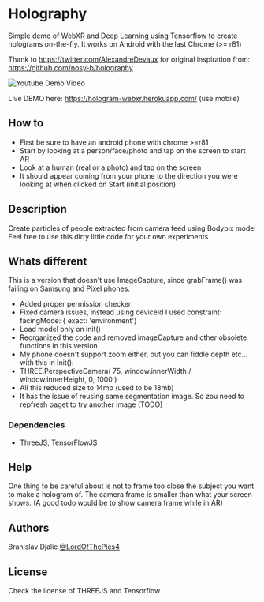 # Holography

Simple demo of WebXR and Deep Learning using Tensorflow to create holograms on-the-fly. 
It works on Android with the last Chrome (>= r81)

Thank to https://twitter.com/AlexandreDevaux for original inspiration from: https://github.com/nosy-b/holography

![![Youtube Demo Video](http://img.youtube.com/vi/VkoQecLPkS4/0.jpg)](https://www.youtube.com/watch?v=VkoQecLPkS4 "Youtube Demo Video")

Live DEMO here: https://hologram-webxr.herokuapp.com/ (use mobile)

## How to

- First be sure to have an android phone with chrome >=r81
- Start by looking at a person/face/photo and tap on the screen to start AR
- Look at a human (real or a photo) and tap on the screen
- It should appear coming from your phone to the direction you were looking at when clicked on Start (initial position)

## Description

Create particles of people extracted from camera feed using Bodypix model
Feel free to use this dirty little code for your own experiments

## Whats different

This is a version that doesn't use ImageCapture, since grabFrame() was failing on Samsung and Pixel phones.

- Added proper permission checker
- Fixed camera issues, instead using deviceId I used constraint: facingMode: { exact: 'environment'}
- Load model only on init()
- Reorganized the code and removed imageCapture and other obsolete functions in this version
- My phone doesn't support zoom either, but you can fiddle depth etc... with this in Init():
- THREE.PerspectiveCamera( 75, window.innerWidth / window.innerHeight, 0, 1000 )
- All this reduced size to 14mb (used to be 18mb)
- It has the issue of reusing same segmentation image. So zou need to repfresh paget to try another image (TODO)

### Dependencies

* ThreeJS, TensorFlowJS

## Help

One thing to be careful about is not to frame too close the subject you want to make a hologram of. The camera frame is smaller than what your screen shows. (A good todo would be to show camera frame while in AR)

## Authors
Branislav Djalic
[@LordOfThePies4](https://twitter.com/LordOfThePies4)

## License

Check the license of THREEJS and Tensorflow

